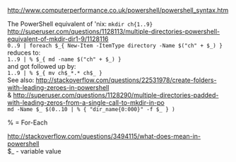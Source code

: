 http://www.computerperformance.co.uk/powershell/powershell_syntax.htm  
  
The PowerShell equivalent of 'nix:
`mkdir ch{1..9}`  
http://superuser.com/questions/1128113/multiple-directories-powershell-equivalent-of-mkdir-dir1-9/1128116  
`0..9 | foreach $_{ New-Item -ItemType directory -Name $("ch" + $_) }`  
reduces to:  
`1..9 | % $_{ md -name $("ch" + $_) }`  
and got followed up by:  
`1..9 | % $_{ mv ch$_*.* ch$_ }`  
See also: http://stackoverflow.com/questions/22531978/create-folders-with-leading-zeroes-in-powershell  
& http://superuser.com/questions/1128290/multiple-directories-padded-with-leading-zeros-from-a-single-call-to-mkdir-in-po  
`md -Name $_ $(0..10 | % { "dir_name{0:000}" -f $_ } )`  
  
  % = For-Each  
  
http://stackoverflow.com/questions/3494115/what-does-mean-in-powershell  
  $_ - variable value  

